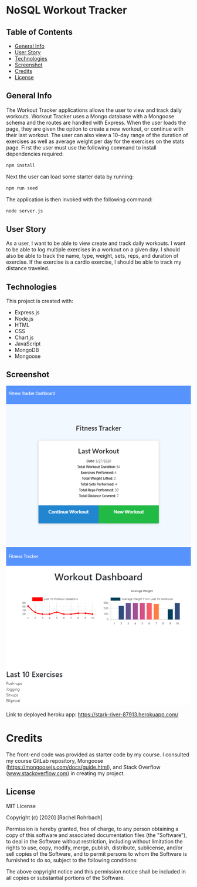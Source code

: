 # NoSQL Workout Tracker

## Table of Contents
* [General Info](#general-info)
* [User Story](user-story)
* [Technologies](#technologies)
* [Screenshot](#screenshot)
* [Credits](#credits)
* [License](#license)

## General Info
The Workout Tracker applications allows the user to view and track daily workouts. Workout Tracker uses a Mongo database with a Mongoose schema and the routes are handled with Express. When the user loads the page, they are given the option to create a new workout, or continue with their last workout. The user can also view a 10-day range of the duration of exercises as well as average weight per day for the exercises on the stats page.
First the user must use the following command to install dependencies required:
```sh
npm install
```
Next the user can load some starter data by running: 
```sh
npm run seed
```
The application is then invoked with the following command:
```sh
node server.js
```

## User Story

As a user, I want to be able to view create and track daily workouts. I want to be able to log multiple exercises in a workout on a given day. I should also be able to track the name, type, weight, sets, reps, and duration of exercise. If the exercise is a cardio exercise, I should be able to track my distance traveled.

## Technologies
This project is created with: 
* Express.js
* Node.js 
* HTML
* CSS
* Chart.js
* JavaScript
* MongoDB
* Mongoose

## Screenshot 
![app home screenshot](public/assets/img/workout-screenshot.png)
![stats screenshot](public/assets/img/stats-screenshot.png)

Link to deployed heroku app: https://stark-river-87913.herokuapp.com/


# Credits
The front-end code was provided as starter code by my course. I consulted my course GitLab repository, Mongoose (https://mongoosejs.com/docs/guide.html), and Stack Overflow (www.stackoverflow.com) in creating my project. 

## License
MIT License

Copyright (c) [2020] [Rachel Rohrbach]

Permission is hereby granted, free of charge, to any person obtaining a copy
of this software and associated documentation files (the "Software"), to deal
in the Software without restriction, including without limitation the rights
to use, copy, modify, merge, publish, distribute, sublicense, and/or sell
copies of the Software, and to permit persons to whom the Software is
furnished to do so, subject to the following conditions:

The above copyright notice and this permission notice shall be included in all
copies or substantial portions of the Software.